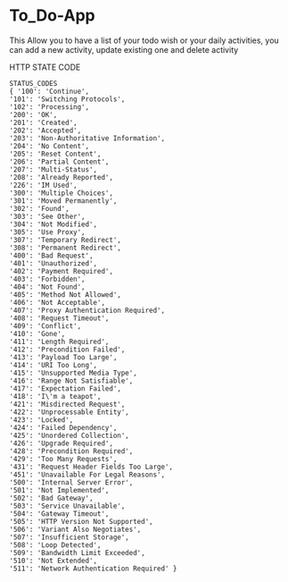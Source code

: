 # To_Do-App

This Allow you to have a list of your todo wish or your daily activities, you can add a new activity, update existing one and delete activity


HTTP STATE CODE

    STATUS_CODES
    { '100': 'Continue',
    '101': 'Switching Protocols',
    '102': 'Processing',
    '200': 'OK',
    '201': 'Created',
    '202': 'Accepted',
    '203': 'Non-Authoritative Information',
    '204': 'No Content',
    '205': 'Reset Content',
    '206': 'Partial Content',
    '207': 'Multi-Status',
    '208': 'Already Reported',
    '226': 'IM Used',
    '300': 'Multiple Choices',
    '301': 'Moved Permanently',
    '302': 'Found',
    '303': 'See Other',
    '304': 'Not Modified',
    '305': 'Use Proxy',
    '307': 'Temporary Redirect',
    '308': 'Permanent Redirect',
    '400': 'Bad Request',
    '401': 'Unauthorized',
    '402': 'Payment Required',
    '403': 'Forbidden',
    '404': 'Not Found',
    '405': 'Method Not Allowed',
    '406': 'Not Acceptable',
    '407': 'Proxy Authentication Required',
    '408': 'Request Timeout',
    '409': 'Conflict',
    '410': 'Gone',
    '411': 'Length Required',
    '412': 'Precondition Failed',
    '413': 'Payload Too Large',
    '414': 'URI Too Long',
    '415': 'Unsupported Media Type',
    '416': 'Range Not Satisfiable',
    '417': 'Expectation Failed',
    '418': 'I\'m a teapot',
    '421': 'Misdirected Request',
    '422': 'Unprocessable Entity',
    '423': 'Locked',
    '424': 'Failed Dependency',
    '425': 'Unordered Collection',
    '426': 'Upgrade Required',
    '428': 'Precondition Required',
    '429': 'Too Many Requests',
    '431': 'Request Header Fields Too Large',
    '451': 'Unavailable For Legal Reasons',
    '500': 'Internal Server Error',
    '501': 'Not Implemented',
    '502': 'Bad Gateway',
    '503': 'Service Unavailable',
    '504': 'Gateway Timeout',
    '505': 'HTTP Version Not Supported',
    '506': 'Variant Also Negotiates',
    '507': 'Insufficient Storage',
    '508': 'Loop Detected',
    '509': 'Bandwidth Limit Exceeded',
    '510': 'Not Extended',
    '511': 'Network Authentication Required' }

